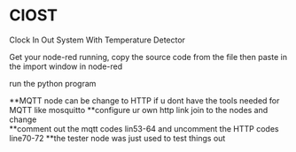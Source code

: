 # CIOST
Clock In Out System With Temperature Detector

Get your node-red running, copy the source code from the file then paste in the import window in node-red

 run the python program


**MQTT node can be change to HTTP if u dont have the tools needed for MQTT like mosquitto
**configure ur own http link join to the nodes and change  
**comment out the mqtt codes lin53-64 and uncomment the HTTP codes line70-72
**the tester node was just used to test things out
